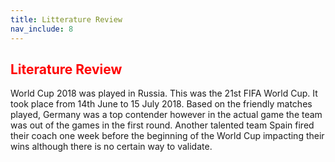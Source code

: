 ```yaml
---
title: Litterature Review
nav_include: 8
---
```


<h2 style="color:red;">Literature Review</h2>

World Cup 2018 was played in Russia. This was the 21st FIFA World Cup. It took place from
14th June to 15 July 2018. Based on the friendly matches played, Germany was a top
contender however in the actual game the team was out of the games in the first round.
Another talented team Spain fired their coach one week before the beginning of the World
Cup impacting their wins although there is no certain way to validate.
